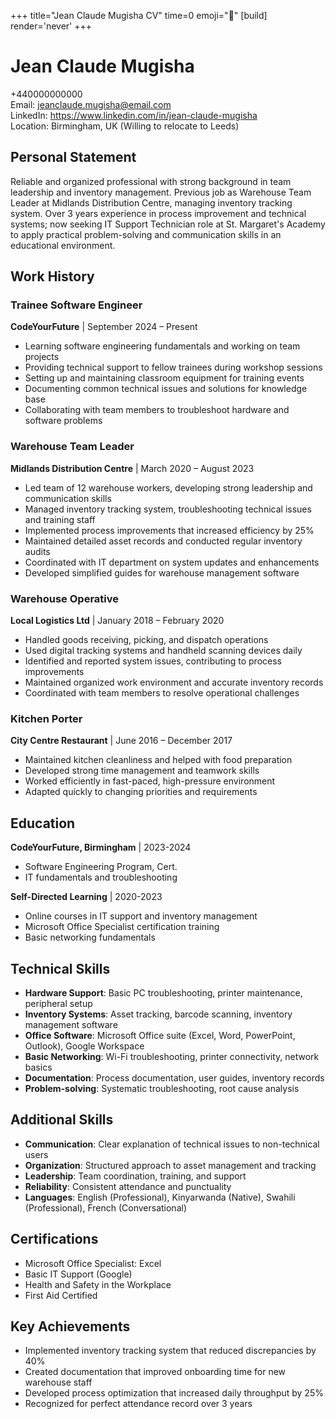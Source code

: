 +++
title="Jean Claude Mugisha CV" 
time=0 
emoji="📄" 
[build]
render='never'
+++

# Jean Claude Mugisha

+440000000000  
Email: jeanclaude.mugisha@email.com  
LinkedIn: https://www.linkedin.com/in/jean-claude-mugisha  
Location: Birmingham, UK (Willing to relocate to Leeds)

## Personal Statement

Reliable and organized professional with strong background in team leadership and inventory management. Previous job as Warehouse Team Leader at Midlands Distribution Centre, managing inventory tracking system. Over 3 years experience in process improvement and technical systems; now seeking IT Support Technician role at St. Margaret's Academy to apply practical problem-solving and communication skills in an educational environment.

## Work History

### Trainee Software Engineer

**CodeYourFuture** | September 2024 – Present

- Learning software engineering fundamentals and working on team projects
- Providing technical support to fellow trainees during workshop sessions
- Setting up and maintaining classroom equipment for training events
- Documenting common technical issues and solutions for knowledge base
- Collaborating with team members to troubleshoot hardware and software problems

### Warehouse Team Leader

**Midlands Distribution Centre** | March 2020 – August 2023

- Led team of 12 warehouse workers, developing strong leadership and communication skills
- Managed inventory tracking system, troubleshooting technical issues and training staff
- Implemented process improvements that increased efficiency by 25%
- Maintained detailed asset records and conducted regular inventory audits
- Coordinated with IT department on system updates and enhancements
- Developed simplified guides for warehouse management software

### Warehouse Operative

**Local Logistics Ltd** | January 2018 – February 2020

- Handled goods receiving, picking, and dispatch operations
- Used digital tracking systems and handheld scanning devices daily
- Identified and reported system issues, contributing to process improvements
- Maintained organized work environment and accurate inventory records
- Coordinated with team members to resolve operational challenges

### Kitchen Porter

**City Centre Restaurant** | June 2016 – December 2017

- Maintained kitchen cleanliness and helped with food preparation
- Developed strong time management and teamwork skills
- Worked efficiently in fast-paced, high-pressure environment
- Adapted quickly to changing priorities and requirements

## Education

**CodeYourFuture, Birmingham** | 2023-2024

- Software Engineering Program, Cert.
- IT fundamentals and troubleshooting

**Self-Directed Learning** | 2020-2023

- Online courses in IT support and inventory management
- Microsoft Office Specialist certification training
- Basic networking fundamentals

## Technical Skills

- **Hardware Support**: Basic PC troubleshooting, printer maintenance, peripheral setup
- **Inventory Systems**: Asset tracking, barcode scanning, inventory management software
- **Office Software**: Microsoft Office suite (Excel, Word, PowerPoint, Outlook), Google Workspace
- **Basic Networking**: Wi-Fi troubleshooting, printer connectivity, network basics
- **Documentation**: Process documentation, user guides, inventory records
- **Problem-solving**: Systematic troubleshooting, root cause analysis

## Additional Skills

- **Communication**: Clear explanation of technical issues to non-technical users
- **Organization**: Structured approach to asset management and tracking
- **Leadership**: Team coordination, training, and support
- **Reliability**: Consistent attendance and punctuality
- **Languages**: English (Professional), Kinyarwanda (Native), Swahili (Professional), French (Conversational)

## Certifications

- Microsoft Office Specialist: Excel
- Basic IT Support (Google)
- Health and Safety in the Workplace
- First Aid Certified

## Key Achievements

- Implemented inventory tracking system that reduced discrepancies by 40%
- Created documentation that improved onboarding time for new warehouse staff
- Developed process optimization that increased daily throughput by 25%
- Recognized for perfect attendance record over 3 years
